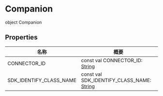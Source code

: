 # Companion


object Companion

## Properties

| 名称 | 概要 |
|---|---|
| CONNECTOR_ID | const val CONNECTOR_ID: [String](https://kotlinlang.org/api/latest/jvm/stdlib/kotlin/-string/index.html) |
| SDK_IDENTIFY_CLASS_NAME | const val SDK_IDENTIFY_CLASS_NAME: [String](https://kotlinlang.org/api/latest/jvm/stdlib/kotlin/-string/index.html) |
